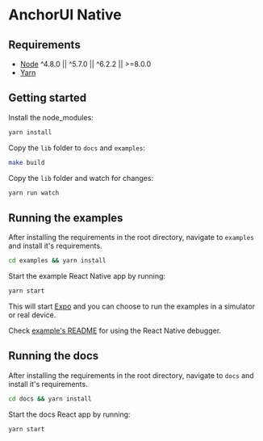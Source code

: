 # AnchorUI Native

## Requirements

- [Node](https://github.com/creationix/nvm) ^4.8.0 || ^5.7.0 || ^6.2.2 || >=8.0.0
- [Yarn](https://yarnpkg.com/en/)

## Getting started

Install the node_modules:
```bash
yarn install
```

Copy the `lib` folder to `docs` and `examples`:
```bash
make build
```

Copy the `lib` folder and watch for changes:
```bash
yarn run watch
```

## Running the examples

After installing the requirements in the root directory, navigate to `examples` and install it's requirements.

```bash
cd examples && yarn install
```

Start the example React Native app by running:

```bash
yarn start
```

This will start [Expo](https://expo.io/) and you can choose to run the examples in a simulator or real device.

Check [example's README](https://github.com/anchorchat/anchor-ui-native/blob/master/examples/README.md) for using the React Native debugger.

## Running the docs

After installing the requirements in the root directory, navigate to `docs` and install it's requirements.

```bash
cd docs && yarn install
```

Start the docs React app by running:

```bash
yarn start
```
